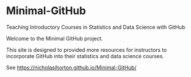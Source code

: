 # Minimal-GitHub
Teaching Introductory Courses in Statistics and Data Science with GitHub

Welcome to the Minimal GitHub project.

This site is designed to provided more resources for instructors to incorporate GitHub into their statistics and data science courses.

See https://nicholasjhorton.github.io/Minimal-GitHub/
